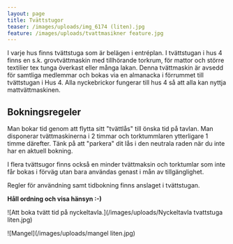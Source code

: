 ```yaml
---
layout: page
title: Tvättstugor
teaser: /images/uploads/img_6174 (liten).jpg
feature: /images/uploads/tvattmasikner feature.jpg
---
```

I varje hus finns tvättstuga som är belägen i entréplan. I tvättstugan i hus 4 finns en s.k. grovtvättmaskin med tillhörande torkrum, för mattor och större textilier tex tunga överkast eller många lakan. Denna tvättmaskin är avsedd för samtliga medlemmar och bokas via en almanacka i förrummet till tvättstugan i Hus 4. Alla nyckebrickor fungerar till hus 4 så att alla kan nyttja mattvättmaskinen.

## Bokningsregeler

Man bokar tid genom att flytta sitt "tvättlås" till önska tid på tavlan. Man disponerar tvättmaskinerna i 2 timmar och torktummlaren ytterligare 1 timme därefter. Tänk på att "parkera" dit lås i den neutrala raden när du inte har en aktuell bokning.

I flera tvättsugor finns också en minder tvättmaksin och torktumlar som inte får bokas i förväg utan bara användas genast i mån av tillgänglighet.

Regler för användning samt tidbokning finns anslaget i tvättstugan.

**Håll ordning och visa hänsyn :-)**

![Att boka tvätt tid på nyckeltavla.](/images/uploads/Nyckeltavla tvattstuga liten.jpg)

![Mangel](/images/uploads/mangel liten.jpg)